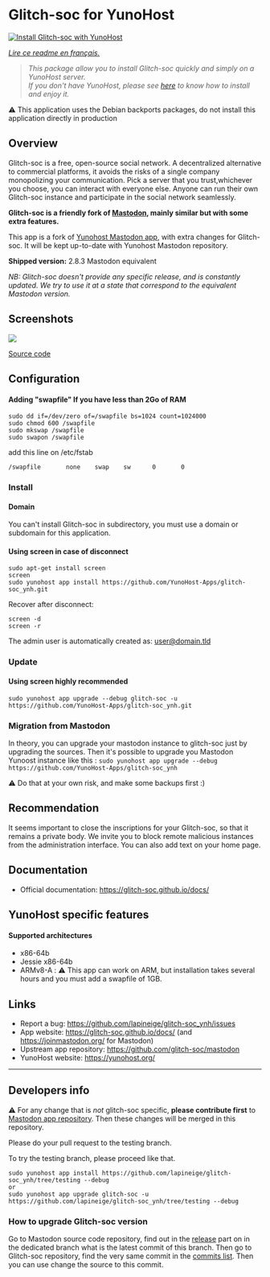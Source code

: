 # Glitch-soc for YunoHost
  
[![Install Glitch-soc with YunoHost](https://install-app.yunohost.org/install-with-yunohost.png)](https://install-app.yunohost.org/?app=glitch-soc)

*[Lire ce readme en français.](./README_fr.md)*

> *This package allow you to install Glitch-soc quickly and simply on a YunoHost server.  
If you don't have YunoHost, please see [here](https://yunohost.org/#/install) to know how to install and enjoy it.*

:warning: This application uses the Debian backports packages, do not install this application directly in production

## Overview
Glitch-soc is a free, open-source social network. A decentralized alternative to commercial platforms, it avoids the risks of a single company monopolizing your communication. Pick a server that you trust,whichever you choose, you can interact with everyone else. Anyone can run their own Glitch-soc instance and participate in the social network seamlessly.

**Glitch-soc is a friendly fork of [Mastodon](https://joinmastodon.org/), mainly similar but with some extra features.**

This app is a fork of [Yunohost Mastodon app](https://github.com/YunoHost-Apps/mastodon_ynh), with extra changes for Glitch-soc. It will be kept up-to-date with Yunohost Mastodon repository.

**Shipped version:** 2.8.3 Mastodon equivalent

*NB: Glitch-soc doesn't provide any specific release, and is constantly updated. We try to use it at a state that correspond to the equivalent Mastodon version.*

## Screenshots

![](https://framalibre.org/sites/default/files/mastodon.png)

[Source code](https://github.com/glitch-soc/mastodon/)

## Configuration

#### Adding "swapfile" If you have less than 2Go of RAM
```
sudo dd if=/dev/zero of=/swapfile bs=1024 count=1024000
sudo chmod 600 /swapfile
sudo mkswap /swapfile
sudo swapon /swapfile
```
add this line on /etc/fstab
```
/swapfile       none    swap    sw      0       0
```

### Install

#### Domain

You can't install Glitch-soc in subdirectory, you must use a domain or subdomain for this application.

#### Using __screen__ in case of disconnect
```
sudo apt-get install screen
screen
sudo yunohost app install https://github.com/YunoHost-Apps/glitch-soc_ynh.git
```
Recover after disconnect:
```
screen -d
screen -r
```
The admin user is automatically created as: user@domain.tld

### Update
#### Using __screen__ highly recommended

`sudo yunohost app upgrade --debug glitch-soc -u https://github.com/YunoHost-Apps/glitch-soc_ynh.git`

### Migration from Mastodon

In theory, you can upgrade your mastodon instance to glitch-soc just by upgrading the sources. Then it's possible to upgrade you Mastodon Yunoost instance like this :
`sudo yunohost app upgrade --debug https://github.com/YunoHost-Apps/glitch-soc_ynh`

:warning: Do that at your own risk, and make some backups first :)

## Recommendation

It seems important to close the inscriptions for your Glitch-soc, so that it remains a private body. We invite you to block remote malicious instances from the administration interface. You can also add text on your home page.

## Documentation

 * Official documentation: https://glitch-soc.github.io/docs/

## YunoHost specific features

#### Supported architectures

* x86-64b
* Jessie x86-64b
* ARMv8-A : :warning: This app can work on ARM, but installation takes several hours and you must add a swapfile of 1GB.


## Links

 * Report a bug: https://github.com/lapineige/glitch-soc_ynh/issues
 * App website: https://glitch-soc.github.io/docs/ (and https://joinmastodon.org/ for Mastodon)
 * Upstream app repository: https://github.com/glitch-soc/mastodon
 * YunoHost website: https://yunohost.org/

---

Developers info
----------------

:warning: For any change that is *not* glitch-soc specific, **please contribute first** to [Mastodon app repository](https://github.com/YunoHost-Apps/mastodon_ynh). Then these changes will be merged in this repository.

Please do your pull request to the testing branch.

To try the testing branch, please proceed like that.
```
sudo yunohost app install https://github.com/lapineige/glitch-soc_ynh/tree/testing --debug
or
sudo yunohost app upgrade glitch-soc -u https://github.com/lapineige/glitch-soc_ynh/tree/testing --debug
```
### How to upgrade Glitch-soc version

Go to Mastodon source code repository, find out in the [release](https://github.com/tootsuite/mastodon/releases/) part on in the dedicated branch what is the latest commit of this branch.
Then go to Glitch-soc repository, find the very same commit in the [commits list](https://github.com/glitch-soc/mastodon/commits/master).
Then you can use change the source to this commit.
